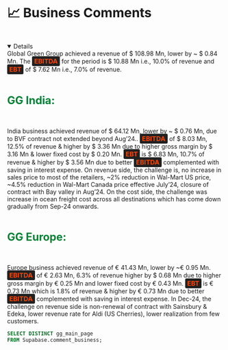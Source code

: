 <div style="position: relative; margin-bottom: 40px;">  
    <h1 style="font-weight: bold; font-size: 30px; margin: 0;">📈 Business Comments</h1>
</div>


<Details title='Jan’24 - Nov’24' open =true>
Global Green Group achieved a revenue of $ 108.98 Mn, lower by ~ $ 0.84 Mn. The <span style='font-weight: bold; font-size: 15px; color: #FF4500; background-color: #222; padding: 2px 5px; border-radius: 3px;'>EBITDA</span> for the period is $ 10.88 Mn i.e., 10.0% of revenue and <span style='font-weight: bold; font-size: 15px; color: #FF4500; background-color: #222; padding: 2px 5px; border-radius: 3px;'>EBT</span> of $ 7.62 Mn i.e., 7.0% of revenue.

<br><br><strong style="color: #008335; font-size:25px">GG India:</strong>

<br><br>India business achieved revenue of $ 64.12 Mn, lower by ~ $ 0.76 Mn, due to BVF contract not extended beyond Aug’24.. <span style='font-weight: bold; font-size: 15px; color: #FF4500; background-color: #222; padding: 2px 5px; border-radius: 3px;'>EBITDA</span> of $ 8.03 Mn, 12.5% of revenue & higher by $ 3.36 Mn due to higher gross margin by $ 3.16 Mn & lower fixed cost by $ 0.20 Mn. <span style='font-weight: bold; font-size: 15px; color: #FF4500; background-color: #222; padding: 2px 5px; border-radius: 3px;'>EBT</span> is $ 6.83 Mn, 10.7% of revenue & higher by $ 3.56 Mn due to better <span style='font-weight: bold; font-size: 15px; color: #FF4500; background-color: #222; padding: 2px 5px; border-radius: 3px;'>EBITDA</span> complemented with saving in interest expense. On revenue side, the challenge is, no increase in sales price to most of the retailers, ~2% reduction in Wal-Mart US price, ~4.5% reduction in Wal-Mart Canada price effective July’24, closure of contract with Bay valley in Aug’24. On the cost side, the challenge was increase in ocean freight cost across all destinations which has come down gradually from Sep-24 onwards.

<br><br><strong style="color: #008335; font-size:25px">GG Europe:</strong>

<br><br>Europe business achieved revenue of € 41.43 Mn, lower by ~€ 0.95 Mn. <span style='font-weight: bold; font-size: 15px; color: #FF4500; background-color: #222; padding: 2px 5px; border-radius: 3px;'>EBITDA</span> of € 2.63 Mn, 6.3% of revenue higher by $ 0.68 Mn due to higher gross margin by € 0.25 Mn and lower fixed cost by € 0.43 Mn. <span style='font-weight: bold; font-size: 15px; color: #FF4500; background-color: #222; padding: 2px 5px; border-radius: 3px;'>EBT</span> is € 0.73 Mn which is 1.8% of revenue & higher by € 0.73 Mn due to better <span style='font-weight: bold; font-size: 15px; color: #FF4500; background-color: #222; padding: 2px 5px; border-radius: 3px;'>EBITDA</span> complemented with saving in interest expense. In Dec-24, the challenge on revenue side is non-renewal of contract with Sainsbury & Edeka, lower revenue rate for Aldi (US Cherries), lower realization from few customers.
</Details>



```sql comm
SELECT DISTINCT gg_main_page
FROM Supabase.comment_business;
```